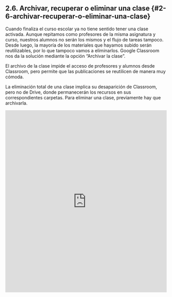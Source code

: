 ## 2.6\. Archivar, recuperar o eliminar una clase {#2-6-archivar-recuperar-o-eliminar-una-clase}

Cuando finaliza el curso escolar ya no tiene sentido tener una clase activada.  Aunque repitamos como profesores de la misma asignatura y curso, nuestros alumnos no serán los mismos y el flujo de tareas tampoco. Desde luego, la mayoría de los materiales que hayamos subido serán reutilizables, por lo que tampoco vamos a eliminarlos. Google Classroom nos da la solución mediante la opción “Archivar la clase”.

El archivo de la clase impide el acceso de profesores y alumnos desde Classroom, pero permite que las publicaciones se reutilicen de manera muy cómoda.

La eliminación total de una clase implica su desaparición de Classroom, pero no de Drive, donde permanecerán los recursos en sus correspondientes carpetas. Para eliminar una clase, previamente hay que archivarla.

<iframe src="https://docs.google.com/presentation/d/e/2PACX-1vSsa6eWq8FLcv0x4c953veswfj-Bloon1dTZpAHugYzSbwZQGpNXqUh_oAOD3WRf85JEHXzYyclnnTH/embed?start=false&loop=false&delayms=3000" frameborder="0" width="100%" height="569" allowfullscreen="true" mozallowfullscreen="true" webkitallowfullscreen="true"></iframe>
